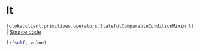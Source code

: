 # lt
`toloka.client.primitives.operators.StatefulComparableConditionMixin.lt` | [Source code](https://github.com/Toloka/toloka-kit/blob/v1.2.2/src/client/primitives/operators.py#L185)

```python
lt(self, value)
```

